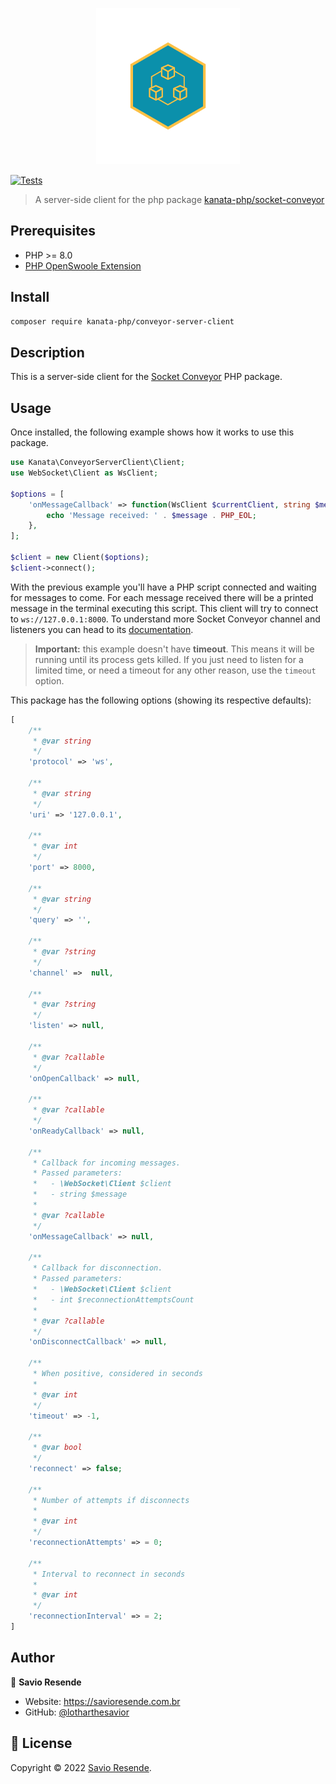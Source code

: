 <p align="center">
<img height="250" src="./imgs/logo.svg"/>
</p>

<p>
  <!-- badges -->
    <a href="https://github.com/kanata-php/conveyor-server-client/actions/workflows/php.yml"><img src="https://github.com/kanata-php/conveyor-server-client/actions/workflows/php.yml/badge.svg" alt="Tests"></a>
</p>


> A server-side client for the php package [kanata-php/socket-conveyor](https://socketconveyor.com)

## Prerequisites

- PHP >= 8.0
- [PHP OpenSwoole Extension](https://openswoole.com/)

## Install

```sh
composer require kanata-php/conveyor-server-client
```

## Description

This is a server-side client for the [Socket Conveyor](https://socketconveyor.com) PHP package.

## Usage

Once installed, the following example shows how it works to use this package.

```php
use Kanata\ConveyorServerClient\Client;
use WebSocket\Client as WsClient;

$options = [
    'onMessageCallback' => function(WsClient $currentClient, string $message) {
        echo 'Message received: ' . $message . PHP_EOL;
    },
];

$client = new Client($options);
$client->connect();
```

With the previous example you'll have a PHP script connected and waiting for messages to come. For each message received there will be a printed message in the terminal executing this script. This client will try to connect to `ws://127.0.0.1:8000`. To understand more Socket Conveyor channel and listeners you can head to its [documentation](https://socketconveyor.com).

> **Important:** this example doesn't have **timeout**. This means it will be running until its process gets killed. If you just need to listen for a limited time, or need a timeout for any other reason, use the `timeout` option.

This package has the following options (showing its respective defaults):

```php
[
    /**
     * @var string
     */
    'protocol' => 'ws',
    
    /**
     * @var string
     */
    'uri' => '127.0.0.1',
    
    /**
     * @var int
     */
    'port' => 8000,
    
    /**
     * @var string
     */
    'query' => '',
    
    /**
     * @var ?string
     */
    'channel' =>  null,
    
    /**
     * @var ?string
     */
    'listen' => null,
    
    /**
     * @var ?callable
     */
    'onOpenCallback' => null,
    
    /**
     * @var ?callable
     */
    'onReadyCallback' => null,
    
    /**
     * Callback for incoming messages.
     * Passed parameters:
     *   - \WebSocket\Client $client
     *   - string $message
     *
     * @var ?callable
     */
    'onMessageCallback' => null,
    
    /**
     * Callback for disconnection.
     * Passed parameters:
     *   - \WebSocket\Client $client
     *   - int $reconnectionAttemptsCount
     *
     * @var ?callable
     */
    'onDisconnectCallback' => null,
    
    /**
     * When positive, considered in seconds
     *
     * @var int
     */
    'timeout' => -1,
    
    /**
     * @var bool
     */
    'reconnect' => false;
    
    /**
     * Number of attempts if disconnects
     *
     * @var int
     */
    'reconnectionAttempts' => = 0;
    
    /**
     * Interval to reconnect in seconds 
     * 
     * @var int 
     */
    'reconnectionInterval' => = 2;
]
```

## Author

👤 **Savio Resende**

* Website: https://savioresende.com.br
* GitHub: [@lotharthesavior](https://github.com/lotharthesavior)

## 📝 License

Copyright © 2022 [Savio Resende](https://github.com/lotharthesavior).
